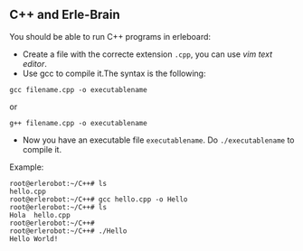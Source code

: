 ## C++ and Erle-Brain

You should be able to run C++ programs in erleboard:
- Create a file with the correcte extension `.cpp`, you can use *vim text editor*.
-  Use gcc to compile it.The syntax is the following:
```
gcc filename.cpp -o executablename
```
or
```
g++ filename.cpp -o executablename
```
- Now you have an executable file `executablename`. Do `./executablename` to compile it.

Example:

```
root@erlerobot:~/C++# ls
hello.cpp
root@erlerobot:~/C++# gcc hello.cpp -o Hello
root@erlerobot:~/C++# ls
Hola  hello.cpp
root@erlerobot:~/C++#
root@erlerobot:~/C++# ./Hello
Hello World!
```
